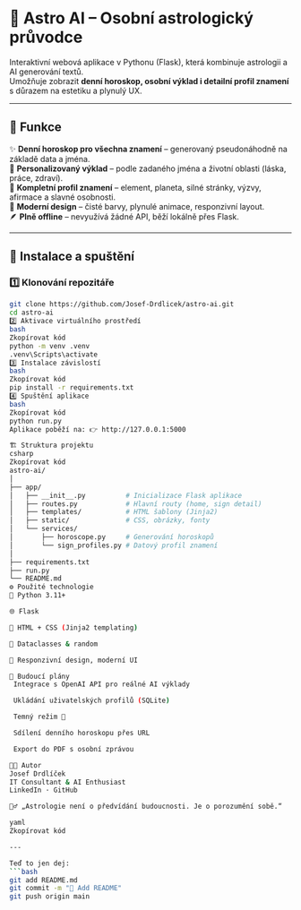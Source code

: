 # 🔮 Astro AI – Osobní astrologický průvodce

Interaktivní webová aplikace v Pythonu (Flask), která kombinuje astrologii a AI generování textů.  
Umožňuje zobrazit **denní horoskop, osobní výklad i detailní profil znamení** s důrazem na estetiku a plynulý UX.

---

## 🌠 Funkce

✨ **Denní horoskop pro všechna znamení** – generovaný pseudonáhodně na základě data a jména.  
🧠 **Personalizovaný výklad** – podle zadaného jména a životní oblasti (láska, práce, zdraví).  
🌈 **Kompletní profil znamení** – element, planeta, silné stránky, výzvy, afirmace a slavné osobnosti.  
🎨 **Moderní design** – čisté barvy, plynulé animace, responzivní layout.  
🪶 **Plně offline** – nevyužívá žádné API, běží lokálně přes Flask.

---

## 🧩 Instalace a spuštění

### 1️⃣ Klonování repozitáře
```bash
git clone https://github.com/Josef-Drdlicek/astro-ai.git
cd astro-ai
2️⃣ Aktivace virtuálního prostředí
bash
Zkopírovat kód
python -m venv .venv
.venv\Scripts\activate
3️⃣ Instalace závislostí
bash
Zkopírovat kód
pip install -r requirements.txt
4️⃣ Spuštění aplikace
bash
Zkopírovat kód
python run.py
Aplikace poběží na: 👉 http://127.0.0.1:5000

🏗️ Struktura projektu
csharp
Zkopírovat kód
astro-ai/
│
├── app/
│   ├── __init__.py          # Inicializace Flask aplikace
│   ├── routes.py            # Hlavní routy (home, sign detail)
│   ├── templates/           # HTML šablony (Jinja2)
│   ├── static/              # CSS, obrázky, fonty
│   └── services/
│       ├── horoscope.py     # Generování horoskopů
│       └── sign_profiles.py # Datový profil znamení
│
├── requirements.txt
├── run.py
└── README.md
⚙️ Použité technologie
🐍 Python 3.11+

🌐 Flask

🎨 HTML + CSS (Jinja2 templating)

🔢 Dataclasses & random

💫 Responzivní design, moderní UI

🌟 Budoucí plány
 Integrace s OpenAI API pro reálné AI výklady

 Ukládání uživatelských profilů (SQLite)

 Temný režim 🌙

 Sdílení denního horoskopu přes URL

 Export do PDF s osobní zprávou

👨‍💻 Autor
Josef Drdlíček
IT Consultant & AI Enthusiast
LinkedIn · GitHub

🧘‍♂️ „Astrologie není o předvídání budoucnosti. Je o porozumění sobě.“

yaml
Zkopírovat kód

---

Teď to jen dej:  
```bash
git add README.md
git commit -m "📝 Add README"
git push origin main
